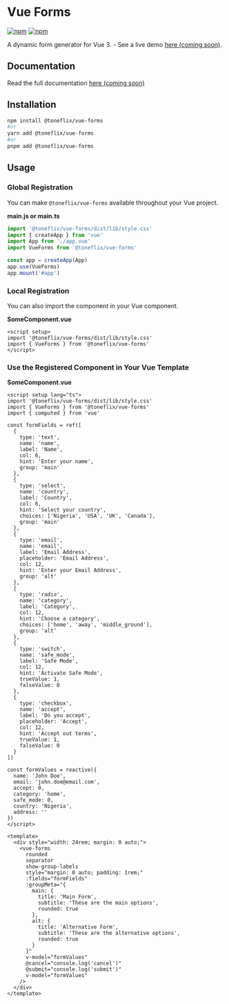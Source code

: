 # Vue Forms

[![npm](https://img.shields.io/npm/v/@toneflix/vue-forms.svg?style=flat-square)](https://www.npmjs.com/package/@toneflix/vue-forms)
[![npm](https://img.shields.io/npm/dt/@toneflix/vue-forms.svg?style=flat-square)](https://www.npmjs.com/package/@toneflix/vue-forms)

A dynamic form generator for Vue 3. - See a live demo [here (coming soon)](http://greysoft.toneflix.net/vue-forms/demo.html).

<!-- <p align="center">
    <img width="200" src="http://greysoft.toneflix.net/vue-forms/images/banner.png" alt="Vue Forms">
    <img width="200" src="https://vuejs.org/images/logo.png" alt="Vue.js">
</p> -->

## Documentation

Read the full documentation [here (coming soon)](http://greysoft.toneflix.net/vue-forms/)

## Installation

```bash
npm install @toneflix/vue-forms
#or
yarn add @toneflix/vue-forms
#or
pnpm add @toneflix/vue-forms
```

## Usage

### Global Registration

You can make `@toneflix/vue-forms` available throughout your Vue project.

**main.js or main.ts**

```js
import '@toneflix/vue-forms/dist/lib/style.css'
import { createApp } from 'vue'
import App from './app.vue'
import VueForms from '@toneflix/vue-forms'

const app = createApp(App)
app.use(VueForms)
app.mount('#app')
```

### Local Registration

You can also import the component in your Vue component.

**SomeComponent.vue**

```vue
<script setup>
import '@toneflix/vue-forms/dist/lib/style.css'
import { VueForms } from '@toneflix/vue-forms'
</script>
```

### Use the Registered Component in Your Vue Template

**SomeComponent.vue**

```vue
<script setup lang="ts">
import '@toneflix/vue-forms/dist/lib/style.css'
import { VueForms } from '@toneflix/vue-forms'
import { computed } from 'vue'

const formFields = ref([
  {
    type: 'text',
    name: 'name',
    label: 'Name',
    col: 6,
    hint: 'Enter your name',
    group: 'main'
  },
  {
    type: 'select',
    name: 'country',
    label: 'Country',
    col: 6,
    hint: 'Select your country',
    choices: ['Nigeria', 'USA', 'UK', 'Canada'],
    group: 'main'
  },
  {
    type: 'email',
    name: 'email',
    label: 'Email Address',
    placeholder: 'Email Address',
    col: 12,
    hint: 'Enter your Email Address',
    group: 'alt'
  },
  {
    type: 'radio',
    name: 'category',
    label: 'Category',
    col: 12,
    hint: 'Choose a category',
    choices: ['home', 'away', 'middle_ground'],
    group: 'alt'
  },
  {
    type: 'switch',
    name: 'safe_mode',
    label: 'Safe Mode',
    col: 12,
    hint: 'Activate Safe Mode',
    trueValue: 1,
    falseValue: 0
  },
  {
    type: 'checkbox',
    name: 'accept',
    label: 'Do you accept',
    placeholder: 'Accept',
    col: 12,
    hint: 'Accept out terms',
    trueValue: 1,
    falseValue: 0
  }
])

const formValues = reactive({
  name: 'John Doe',
  email: 'john.doe@email.com',
  accept: 0,
  category: 'home',
  safe_mode: 0,
  country: 'Nigeria',
  address: ''
})
</script>

<template>
  <div style="width: 24rem; margin: 0 auto;">
    <vue-forms
      rounded
      separator
      show-group-labels
      style="margin: 0 auto; padding: 1rem;"
      :fields="formFields"
      :groupMeta="{
        main: {
          title: 'Main Form',
          subtitle: 'These are the main options',
          rounded: true
        },
        alt: {
          title: 'Alternative Form',
          subtitle: 'These are the alternative options',
          rounded: true
        }
      }"
      v-model="formValues"
      @cancel="console.log('cancel')"
      @submit="console.log('submit')"
      v-model="formValues"
    />
  </div>
</template>
```
